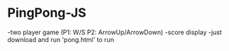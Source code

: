 # PingPong-JS
  -two player game (P1: W/S   P2: ArrowUp/ArrowDown)
  -score display
  -just download and run 'pong.html' to run
